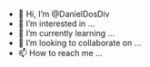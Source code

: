 - 👋 Hi, I’m @DanielDosDiv
- 👀 I’m interested in ...
- 🌱 I’m currently learning ...
- 💞️ I’m looking to collaborate on ...
- 📫 How to reach me ...

<!---
DanielDosDiv/DanielDosDiv is a ✨ special ✨ repository because its `README.md` (this file) appears on your GitHub profile.
You can click the Preview link to take a look at your changes.
--->

